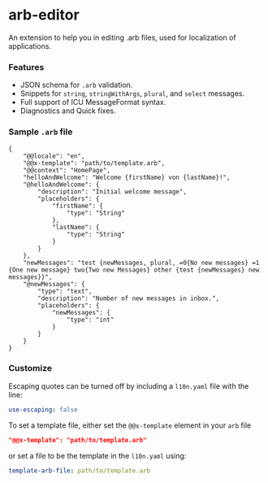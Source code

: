 # arb-editor

An extension to help you in editing .arb files, used for localization of applications.

### Features
 * JSON schema for `.arb` validation.
 * Snippets for `string`, `stringWithArgs`, `plural`, and `select` messages.
 * Full support of ICU MessageFormat syntax.
 * Diagnostics and Quick fixes.

### Sample `.arb` file
```
{
    "@@locale": "en",
    "@@x-template": "path/to/template.arb",
    "@@context": "HomePage",
    "helloAndWelcome": "Welcome {firstName} von {lastName}!",
    "@helloAndWelcome": {
        "description": "Initial welcome message",
        "placeholders": {
            "firstName": {
                "type": "String"
            },
            "lastName": {
                "type": "String"
            }
        }
    },
    "newMessages": "test {newMessages, plural, =0{No new messages} =1 {One new message} two{Two new Messages} other {test {newMessages} new messages}}",
    "@newMessages": {
        "type": "text",
        "description": "Number of new messages in inbox.",
        "placeholders": {
            "newMessages": {
                "type": "int"
            }
        }
    }
}
```

### Customize

Escaping quotes can be turned off by including a `l10n.yaml` file with the line:
```yaml
use-escaping: false
```

To set a template file, either set the `@@x-template` element in your `arb` file
```json
"@@x-template": "path/to/template.arb"
```
or set a file to be the template in the `l10n.yaml` using:
```yaml
template-arb-file: path/to/template.arb
```